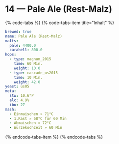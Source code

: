 # 14 — Pale Ale \(Rest-Malz\)

{% code-tabs %}
{% code-tabs-item title="Inhalt" %}
```yaml
brewed: true
name: Pale Ale (Rest-Malz)
malts:
  pale: 4400.0
  carahell: 800.0
hops:
  - type: magnum_2015
    time: 60 Min.
    weight: 10.0
  - type: cascade_us2015
    time: 10 Min.
    weight: 42.0
yeast: us05
meta:
  stw: 10.6°P
  alc: 4.9%
  ibu: 27
mash:
  - Einmaischen » 71°C
  - 1.Rast » 68°C für 60 Min
  - Abmaischen » 72°C
  - Würzekochzeit » 60 Min
```
{% endcode-tabs-item %}
{% endcode-tabs %}

